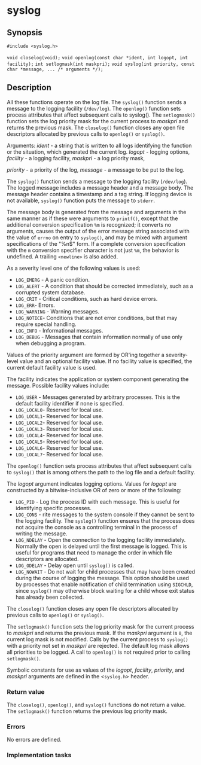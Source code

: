 # syslog

## Synopsis

`#include <syslog.h>`

`void closelog(void);`
`void openlog(const char *ident, int logopt, int facility);`
`int setlogmask(int maskpri);`
`void syslog(int priority, const char *message, ... /* arguments */);`

## Description

All these functions operate on the log file.
The `syslog()` function sends a message to the logging facility (`/dev/log`).
The `openlog()` function sets process attributes that affect subsequent calls to syslog().
The `setlogmask()` function sets the log priority mask for the current process to _maskpri_ and returns the previous
mask.
The `closelog()` function closes any open file descriptors allocated by previous calls to `openlog()` or `syslog()`.

Arguments:
_ident_ - a string that is written to all logs identifying the function or the situation, which generated the current
log.
_logopt_ - logging options,
_facility_ - a logging facility,
_maskpri_ - a log priority mask,

_priority_ - a priority of the log,
_message_ - a message to be put to the log.

The `syslog()` function sends a message to the logging facility (`/dev/log`). The logged message includes a message
header and a message body. The message header contains a timestamp and a tag string. If logging device is not
available, `syslog()` function puts the message to `stderr`.

The message body is generated from the message and arguments in the same manner as if these were arguments to
`printf()`, except that the additional conversion specification `%m` is recognized; it converts no arguments, causes the
output of the error message string associated with the value of `errno` on entry to `syslog()`, and may be mixed with
argument specifications of the "%n$" form. If a complete conversion specification with the `m` conversion specifier
character is not just `%m`, the behavior is undefined. A trailing `<newline>` is also added.

As a severity level one of the following values is used:

* `LOG_EMERG` - A panic condition.
* `LOG_ALERT` - A condition that should be corrected immediately, such as a corrupted system database.
* `LOG_CRIT` - Critical conditions, such as hard device errors.
* `LOG_ERR`- Errors.
* `LOG_WARNING` - Warning messages.
* `LOG_NOTICE`- Conditions that are not error conditions, but that may require special handling.
* `LOG_INFO` - Informational messages.
* `LOG_DEBUG` - Messages that contain information normally of use only when debugging a program.

Values of the priority argument are formed by OR'ing together a severity-level value and an optional facility value.
If no facility value is specified, the current default facility value is used.

The facility indicates the application or system component generating the message. Possible facility values include:

* `LOG_USER` - Messages generated by arbitrary processes. This is the default facility identifier if none is specified.
* `LOG_LOCAL0`- Reserved for local use.
* `LOG_LOCAL1`- Reserved for local use.
* `LOG_LOCAL2`- Reserved for local use.
* `LOG_LOCAL3`- Reserved for local use.
* `LOG_LOCAL4`- Reserved for local use.
* `LOG_LOCAL5`- Reserved for local use.
* `LOG_LOCAL6`- Reserved for local use.
* `LOG_LOCAL7`- Reserved for local use.

The `openlog()` function sets process attributes that affect subsequent calls to `syslog()` that is among others the
path to the log file and a default facility.

The _logopt_ argument indicates logging options. Values for _logopt_ are constructed by a bitwise-inclusive OR of zero
or more of the following:

* `LOG_PID` - Log the process ID with each message. This is useful for identifying specific processes.
* `LOG_CONS` - rite messages to the system console if they cannot be sent to the logging facility. The `syslog()`
function ensures that the process does not acquire the console as a controlling terminal in the process of writing the
message.
* `LOG_NDELAY` - Open the connection to the logging facility immediately. Normally the open is delayed until the first
message is logged. This is useful for programs that need to manage the order in which file descriptors are allocated.
* `LOG_ODELAY` - Delay open until `syslog()` is called.
* `LOG_NOWAIT` - Do not wait for child processes that may have been created during the course of logging the message.
This option should be used by processes that enable notification of child termination using `SIGCHLD`, since `syslog()`
may otherwise block waiting for a child whose exit status has already been collected.

The `closelog()` function closes any open file descriptors allocated by previous calls to `openlog()` or `syslog()`.

The `setlogmask()` function sets the log priority mask for the current process to _maskpri_ and returns the previous
mask. If the _maskpri_ argument is `0`, the current log mask is not modified. Calls by the current process to `syslog()`
with a priority not set in _maskpri_ are rejected. The default log mask allows all priorities to be logged. A call to
`openlog()` is not required prior to calling `setlogmask()`.

Symbolic constants for use as values of the _logopt_, _facility_, _priority_, and _maskpri_ arguments are defined in
the <`syslog.h`> header.

### Return value

The `closelog()`, `openlog()`, and `syslog()` functions do not return a value.
The `setlogmask()` function returns the previous log priority mask.

### Errors

No errors are defined.

### Implementation tasks
